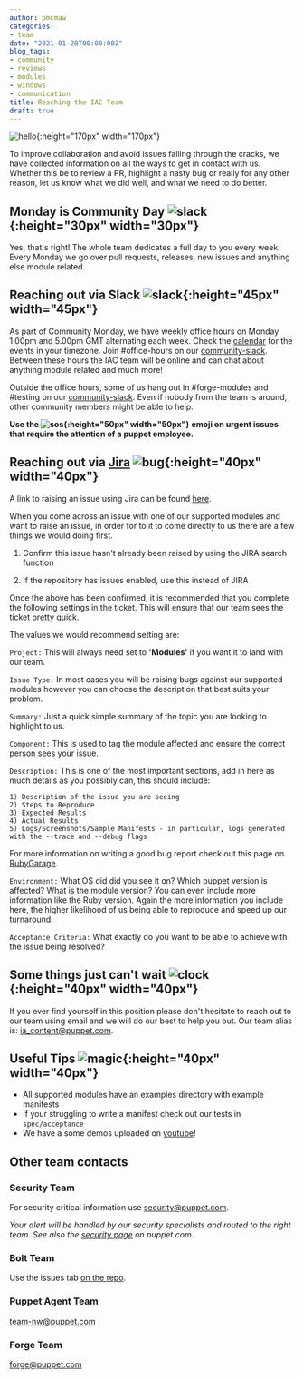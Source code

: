 ```yaml
---
author: pmcmaw
categories:
- team
date: "2021-01-20T00:00:00Z"
blog_tags:
- community
- reviews
- modules
- windows
- communication
title: Reaching the IAC Team
draft: true
---
```

![hello](/content-and-tooling-team/assets/2021-01-20-reaching-out/hello.png){:height="170px" width="170px"}

To improve collaboration and avoid issues falling through the cracks, we have collected information on all the ways to get in contact with us. Whether this be to review a PR, highlight a nasty bug or really for any other reason, let us know what we did well, and what we need to do better.

## Monday is Community Day ![slack](/content-and-tooling-team/assets/2021-01-20-reaching-out/calendar.png){:height="30px" width="30px"}

Yes, that's right! The whole team dedicates a full day to you every week. Every Monday we go over pull requests, releases, new issues and anything else module related.

## Reaching out via Slack ![slack](/content-and-tooling-team/assets/2021-01-20-reaching-out/slack.png){:height="45px" width="45px"}

As part of Community Monday, we have weekly office hours on Monday 1.00pm and 5.00pm GMT alternating each week. Check the [calendar](https://puppet.com/community/office-hours) for the events in your timezone. Join #office-hours on our [community-slack](https://puppetcommunity.slack.com). Between these hours the IAC team will be online and can chat about anything module related and much more!

Outside the office hours, some of us hang out in #forge-modules and #testing on our [community-slack](https://puppetcommunity.slack.com). Even if nobody from the team is around, other community members might be able to help.

**Use the ![sos](/content-and-tooling-team/assets/2021-01-20-reaching-out/sos.gif){:height="50px" width="50px"}
 emoji on urgent issues that require the attention of a puppet employee.**

## Reaching out via [Jira](https://tickets.puppetlabs.com/browse/MODULES) ![bug](/content-and-tooling-team/assets/2021-01-20-reaching-out/bug.png){:height="40px" width="40px"}

A link to raising an issue using Jira can be found [here](https://tickets.puppetlabs.com/browse/MODULES).

When you come across an issue with one of our supported modules and want to raise an issue, in order for to it to come directly to us there are a few things we would doing first.

1) Confirm this issue hasn't already been raised by using the JIRA search function

2) If the repository has issues enabled, use this instead of JIRA

Once the above has been confirmed, it is recommended that you complete the following settings in the ticket. This will ensure that our team sees the ticket pretty quick.

The values we would recommend setting are:

  ```Project:``` This will always need set to **'Modules'** if you want it to land with our team.

  ```Issue Type:``` In most cases you will be raising bugs against our supported modules however you can choose the description that best suits your problem.

  ```Summary:``` Just a quick simple summary of the topic you are looking to highlight to us.

  ```Component:``` This is used to tag the module affected and ensure the correct person sees your issue.

  ```Description:``` This is one of the most important sections, add in here as much details as you possibly can, this should include:

    1) Description of the issue you are seeing
    2) Steps to Reproduce
    3) Expected Results
    4) Actual Results
    5) Logs/Screenshots/Sample Manifests - in particular, logs generated with the --trace and --debug flags

  For more information on writing a good bug report check out this page on [RubyGarage](https://rubygarage.org/blog/how-to-write-a-quality-bug-report).

  ```Environment:``` What OS did did you see it on? Which puppet version is affected? What is the module version? You can even include more information like the Ruby version. Again the more information you include here, the higher likelihood of us being able to reproduce and speed up our turnaround.

  ```Acceptance Criteria:``` What exactly do you want to be able to achieve with the issue being resolved?

## Some things just can't wait ![clock](/content-and-tooling-team/assets/2021-01-20-reaching-out/clock.png){:height="40px" width="40px"}

If you ever find yourself in this position please don't hesitate to reach out to our team using email and we will do our best to help you out. Our team alias is: <ia_content@puppet.com>.

## Useful Tips ![magic](/content-and-tooling-team/assets/2021-01-20-reaching-out/magic.png){:height="40px" width="40px"}

- All supported modules have an examples directory with example manifests
- If your struggling to write a manifest check out our tests in `spec/acceptance`
- We have a some demos uploaded on [youtube](https://www.youtube.com/user/PuppetLabsInc)!

## Other team contacts

### Security Team

For security critical information use <security@puppet.com>.

*Your alert will be handled by our security specialists and routed to the right team. See also the [security page](https://puppet.com/security/) on puppet.com.*

### Bolt Team

Use the issues tab [on the repo](https://github.com/puppetlabs/bolt/issues).

### Puppet Agent Team

<team-nw@puppet.com>

### Forge Team

<forge@puppet.com>
